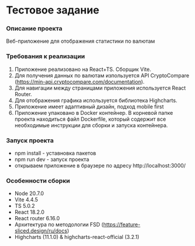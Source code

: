 # Тестовое задание

### Описание проекта

Веб-приложение для отображения статистики по валютам

### Требования к реализации

1. Приложение реализовано на React+TS. Сборщик Vite.
2. Для получения данных по валютам изпользуется API CryptoCompare (https://min-api.cryptocompare.com/documentation). 
3. Для навигации между страницами приложения используется React Router.
4. Для отображения графика используется библиотека Highcharts.
5. Приложение имеет адаптивный дизайн, подход mobile first
6. Приложение упаковано в Docker контейнер. В корневой папке проекта находиться файл Dockerfile, который содержит все необходимые инструкции для сборки и запуска контейнера.

### Запуск проекта

- npm install - уставновка пакетов
- npm run dev - запуск проекта
- открываем приложение в браузере по адресу http://localhost:3000/

### Особенности сборки
- Node 20.7.0
- Vite 4.4.5
- TS 5.0.2
- React 18.2.0
- React router 6.16.0
- Архитектура по методологии FSD (https://feature-sliced.design/ru/docs)
- Highcharts (11.1.0) & highcharts-react-official (3.2.1)
